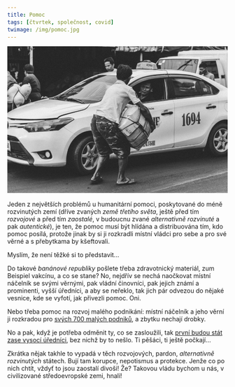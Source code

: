 ```yaml
---
title: Pomoc
tags: [čtvrtek, společnost, covid]
twimage: /img/pomoc.jpg
---
```


![cover](/img/pomoc.jpg)

Jeden z největších problémů u humanitární pomoci, poskytované do méně rozvinutých zemí (dříve zvaných _země třetího světa_, ještě před tím _rozvojové_ a před tím _zaostalé_, v budoucnu zvané _alternativně rozvinuté_ a pak _autentické_), je ten, že pomoc musí být hlídána a distribuována tím, kdo pomoc posílá, protože jinak by si ji rozkradli místní vládci pro sebe a pro své věrné a s přebytkama by kšeftovali.

Myslím, že není těžké si to představit...

Do takové _banánové republiky_ pošlete třeba zdravotnický materiál, zum Beispiel vakcínu, a co se stane? No, nejdřív se nechá naočkovat místní náčelník se svými věrnými, pak vládní činovníci, pak jejich známí a prominenti, vyšší úředníci, a aby se neřeklo, tak jich pár odvezou do nějaké vesnice, kde se vyfotí, jak přivezli pomoc. Oni.

Nebo třeba pomoc na rozvoj malého podnikání: místní náčelník a jeho věrní ji rozkradou pro [svých 700 malých podniků](https://imperiumab.investigace.cz/wiki/Hlavn%C3%AD_strana), a zbytku nechají drobky.

No a pak, když je potřeba odměnit ty, co se zasloužili, tak [první budou stát zase vysocí úředníci](https://www.irozhlas.cz/zpravy-domov/odmeny-ministerstvo-zdravotnictvi-penize-lekari-hygienici-uzis_2102080500_vtk), bez nichž by to nešlo. Ti pěšáci, ti ještě počkají...

Zkrátka nějak takhle to vypadá v těch rozvojových, pardon, _alternativně rozvinutých_ státech. Bují tam korupce, nepotismus a protekce. Jenže co po nich chtít, vždyť to jsou zaostalí divoši! Že? Takovou vládu bychom u nás, v civilizované středoevropské zemi, hnali!